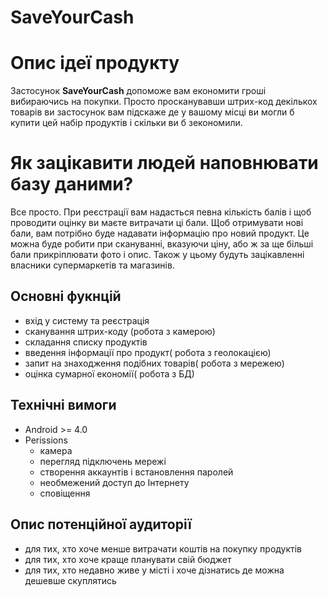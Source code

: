 # SaveYourCash

# Опис ідеї продукту

Застосунок **SaveYourCash** допоможе вам економити гроші вибираючись на покупки. Просто просканувавши штрих-код декількох товарів ви застосунок вам підскаже де у вашому місці ви могли б купити цей набір продуктів і скільки ви б зекономили.

# Як зацікавити людей наповнювати базу даними?

Все просто. При реєстрації вам надасться певна кількість балів і щоб проводити оцінку ви маєте витрачати ці бали. Щоб отримувати нові бали, вам потрібно буде надавати інформацію про новий продукт. Це можна буде робити при скануванні, вказуючи ціну, або ж за ще більші бали прикріплювати фото і опис.
Також у цьому будуть зацікавленні власники супермаркетів та магазинів.

## Основні фукнцій

- вхід у систему та реєстрація
- сканування штрих-коду (робота з камерою)
- складання списку продуктів
- введення інформації про продукт( робота з геолокацією)
- запит на знаходження подібних товарів( робота з мережею)
- оцінка сумарної економії( робота з БД)

## Технічні вимоги

- Android >= 4.0
- Perissions
  - камера
  - перегляд підключень мережі
  - створення аккаунтів і встановлення паролей
  - необмежений доступ до Інтернету
  - сповіщення
  
## Опис потенційної аудиторії

- для тих, хто хоче менше витрачати коштів на покупку продуктів
- для тих, хто хоче краще планувати свій бюджет
- для тих, хто недавно живе у місті і хоче дізнатись де можна дешевше скуплятись
